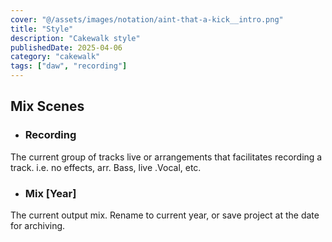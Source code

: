```yaml
---
cover: "@/assets/images/notation/aint-that-a-kick__intro.png"
title: "Style"
description: "Cakewalk style"
publishedDate: 2025-04-06
category: "cakewalk"
tags: ["daw", "recording"]
---
```



## Mix Scenes

- ### Recording

The current group of tracks live or arrangements that facilitates recording a track. i.e. no effects, arr. Bass, live .Vocal, etc.

- ### Mix [Year]

The current output mix. Rename to current year, or save project at the date for archiving.
